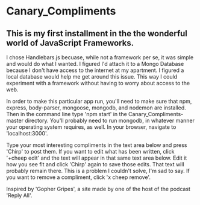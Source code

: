 # Canary_Compliments

## This is my first installment in the the wonderful world of JavaScript Frameworks.



I chose Handlebars.js becuase, while not a framework per se, it was simple and would do what I wanted. I figured I'd attach it to a Mongo Database because I don't have access to the internet at my apartment. I figured a local database would help me get around this issue. This way I could experiment with a framework without having to worry about access to the web.

In order to make this particular app run, you'll need to make sure that npm, express, body-parser, mongoose, mongodb, and nodemon are installed. Then in the command line type 'npm start' in the Canary_Compliments-master directory. You'll probably need to run mongodb, in whatever manner your operating system requires, as well. In your browser, navigate to 'localhost:3000'.

Type your most interesting compliments in the text area below and press 'Chirp' to post them. If you want to edit what has been written, click '+cheep edit' and the text will appear in that same text area below. Edit it how you see fit and click 'Chirp' again to save those edits. That text will probably remain there. This is a problem I couldn't solve, I'm sad to say. If you want to remove a compliment, click 'x cheep remove'. 

Inspired by 'Gopher Gripes', a site made by one of the host of the podcast 'Reply All'.

